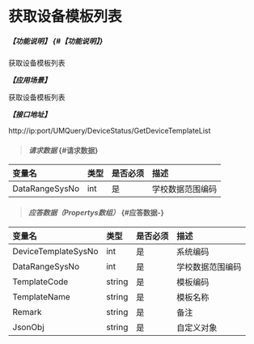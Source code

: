 # 获取设备模板列表

##### _【功能说明】_ {#【功能说明】}

获取设备模板列表


_**【应用场景】**_

获取设备模板列表


_**【接口地址】**_

http://ip:port/UMQuery/DeviceStatus/GetDeviceTemplateList
> #### _请求数据_ {#请求数据}

| 变量名 | 类型 | 是否必须 | 描述 |
| :--- | :--- | :--- | :--- |
| DataRangeSysNo| int| 是 | 学校数据范围编码 |





> #### _应答数据（Propertys数组）_ {#应答数据-}

| 变量名 | 类型 | 是否必须 | 描述 |
| :--- | :--- | :--- | :--- |
| DeviceTemplateSysNo | int | 是 | 系统编码 |
| DataRangeSysNo| int| 是 | 学校数据范围编码 |
| TemplateCode| string| 是 | 模板编码|
| TemplateName| string| 是 | 模板名称|
| Remark| string| 是 | 备注|
| JsonObj| string| 是 | 自定义对象|



